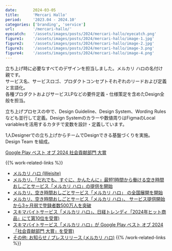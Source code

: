```yaml
---
date:       2024-03-05
title:      'Mercari Hallo'
period:     '2023.04 - 2024.10'
categories: ['branding', 'service']
url:        '/mercari-hallo/'
eyecatch:   '/assets/images/posts/2024/mercari-hallo/eyecatch.png'
figure1:    '/assets/images/posts/2024/mercari-hallo/image-1.jpg'
figure2:    '/assets/images/posts/2024/mercari-hallo/image-2.jpg'
figure3:    '/assets/images/posts/2024/mercari-hallo/image-3.png'
figure4:    '/assets/images/posts/2024/mercari-hallo/image-4.png'
---
```


立ち上げ時に必要なすべてのデザインを担当しました。メルカリ ハロの名付け親です。  
サービス名、サービスロゴ、プロダクトコンセプトそれぞれのリードおよび定義と言語化。   
各種プロダクトおよびサービスLPなどの要件定義・仕様策定を含めたDesign全般を担当。

立ち上げプロセスの中で、Design Guideline、Design System、Wording Rules なども並行して定義。Design Systemのカラーや数値周りはFigmaのLocal variablesを活用するカタチで変数を設計・定義しています。

1人Designerでの立ち上げからチームでDesignできる基盤づくりを実施。Design Team を組成。

[Google Play ベスト オブ 2024 社会貢献部門 大賞][def88]

{{% work-related-links %}}
- [メルカリ ハロ (Weisite)][def1]
- [メルカリ、「だれでも、すぐに、かんたんに」最短1時間から働ける空き時間おしごとサービス「メルカリ ハロ」の提供を開始][def2]
- [メルカリ、空き時間おしごとサービス「メルカリ ハロ」 の全国展開を開始][def3]
- [メルカリ、空き時間おしごとサービス「メルカリ ハロ」、 サービス提供開始から3ヶ月弱で登録者数500万人を突破][def4]
- [スキマバイトサービス「メルカリ ハロ」、日経トレンディ「2024年ヒット商品」にて第10位を受賞)][def5]
- [スキマバイトサービス「メルカリ ハロ」が Google Play ベスト オブ 2024「社会貢献部門 大賞」を受賞)][def6]
- [その他: お知らせ / プレスリリース (メルカリ ハロ)][def99]
{{% /work-related-links %}}

[def1]: https://hallo.mercari.com/
[def2]: https://about.mercari.com/press/news/articles/20240306_mercarihallo/
[def3]: https://about.mercari.com/press/news/articles/20240416_mercarihallo-nationwide/
[def4]: https://about.mercari.com/press/news/articles/20240605_mercarihallo_500/
[def5]: https://about.mercari.com/press/news/articles/20241031-mercarihallo-nikkeitrendy/
[def6]: https://about.mercari.com/press/news/articles/20241119-mercarihallo-googleplaybestof2024/
[def88]: https://play.google.com/store/apps/editorial?id=mc_bestof2024_apps_fcp
[def99]: https://about.mercari.com/press/news/?corporate=mercari-hallo